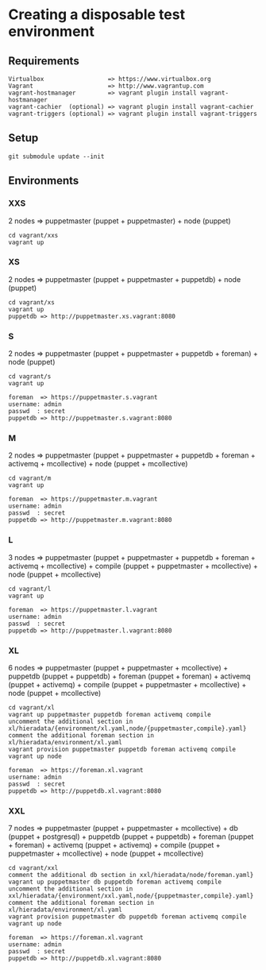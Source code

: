 # Creating a disposable test environment

## Requirements
    Virtualbox                  => https://www.virtualbox.org
    Vagrant                     => http://www.vagrantup.com
    vagrant-hostmanager         => vagrant plugin install vagrant-hostmanager
    vagrant-cachier  (optional) => vagrant plugin install vagrant-cachier
    vagrant-triggers (optional) => vagrant plugin install vagrant-triggers
    
## Setup
    git submodule update --init
    
## Environments

### XXS
2 nodes => puppetmaster (puppet + puppetmaster) + node (puppet)

    cd vagrant/xxs
    vagrant up

### XS
2 nodes => puppetmaster (puppet + puppetmaster + puppetdb) + node (puppet)

    cd vagrant/xs
    vagrant up
    puppetdb => http://puppetmaster.xs.vagrant:8080

### S
2 nodes => puppetmaster (puppet + puppetmaster + puppetdb + foreman) + node (puppet)

    cd vagrant/s
    vagrant up
    
    foreman  => https://puppetmaster.s.vagrant
    username: admin
    passwd  : secret
    puppetdb => http://puppetmaster.s.vagrant:8080


### M
2 nodes => puppetmaster (puppet + puppetmaster + puppetdb + foreman + activemq + mcollective) + node (puppet + mcollective)

    cd vagrant/m
    vagrant up
    
    foreman  => https://puppetmaster.m.vagrant
    username: admin
    passwd  : secret
    puppetdb => http://puppetmaster.m.vagrant:8080

### L
3 nodes => puppetmaster (puppet + puppetmaster + puppetdb + foreman + activemq + mcollective) + compile (puppet + puppetmaster + mcollective) +  node (puppet + mcollective)

    cd vagrant/l
    vagrant up
    
    foreman  => https://puppetmaster.l.vagrant
    username: admin
    passwd  : secret
    puppetdb => http://puppetmaster.l.vagrant:8080
    
### XL
6 nodes => puppetmaster (puppet + puppetmaster + mcollective) + puppetdb (puppet + puppetdb) + foreman (puppet + foreman) + activemq (puppet + activemq) + compile (puppet + puppetmaster + mcollective) +  node (puppet + mcollective)
    
    cd vagrant/xl
    vagrant up puppetmaster puppetdb foreman activemq compile
    uncomment the additional section in xl/hieradata/{environment/xl.yaml,node/{puppetmaster,compile}.yaml}
    comment the additional foreman section in xl/hieradata/environment/xl.yaml
    vagrant provision puppetmaster puppetdb foreman activemq compile
    vagrant up node
    
    foreman  => https://foreman.xl.vagrant
    username: admin
    passwd  : secret
    puppetdb => http://puppetdb.xl.vagrant:8080
    
    
### XXL
7 nodes => puppetmaster (puppet + puppetmaster + mcollective) + db (puppet + postgresql) + puppetdb (puppet + puppetdb) + foreman (puppet + foreman) + activemq (puppet + activemq) + compile (puppet + puppetmaster + mcollective) +  node (puppet + mcollective)

    cd vagrant/xxl
    comment the additional db section in xxl/hieradata/node/foreman.yaml}
    vagrant up puppetmaster db puppetdb foreman activemq compile
    uncomment the additional section in xxl/hieradata/{environment/xxl.yaml,node/{puppetmaster,compile}.yaml}
    comment the additional foreman section in xl/hieradata/environment/xl.yaml
    vagrant provision puppetmaster db puppetdb foreman activemq compile
    vagrant up node
    
    foreman  => https://foreman.xl.vagrant
    username: admin
    passwd  : secret
    puppetdb => http://puppetdb.xl.vagrant:8080
